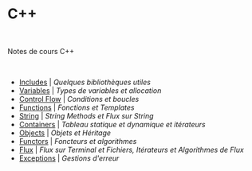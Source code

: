 # C++

<br>

Notes de cours C++

<br>

 * [Includes](https://github.com/tvarnier/42/blob/master/courses/C%2B%2B/0_includes.txt) | *Quelques bibliothèques utiles*
 * [Variables](https://github.com/tvarnier/42/blob/master/courses/C%2B%2B/1_variables.txt) | *Types de variables et allocation*
 * [Control Flow](https://github.com/tvarnier/42/blob/master/courses/C%2B%2B/2_control_flow.txt) | *Conditions et boucles*
 * [Functions](https://github.com/tvarnier/42/blob/master/courses/C%2B%2B/3_functions.txt) | *Fonctions et Templates*
 * [String](https://github.com/tvarnier/42/blob/master/courses/C%2B%2B/4_string.txt) | *String Methods et Flux sur String*
 * [Containers](https://github.com/tvarnier/42/blob/master/courses/C%2B%2B/5_containers.txt) | *Tableau statique et dynamique et itérateurs*
 * [Objects](https://github.com/tvarnier/42/blob/master/courses/C%2B%2B/6_objects.txt) | *Objets et Héritage*
 * [Functors](https://github.com/tvarnier/42/blob/master/courses/C%2B%2B/7_functor.txt) | *Foncteurs et algorithmes*
 * [Flux](https://github.com/tvarnier/42/blob/master/courses/C%2B%2B/8_flux.txt) | *Flux sur Terminal et Fichiers, Itérateurs et Algorithmes de Flux*
 * [Exceptions](https://github.com/tvarnier/42/blob/master/courses/C%2B%2B/9_exception.txt) | *Gestions d'erreur*
